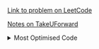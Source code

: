 [Link to problem on LeetCode](https://leetcode.com/problems/shortest-common-supersequence/)

[Notes on TakeUForward](https://takeuforward.org/data-structure/shortest-common-supersequence-dp-31/)

<details><summary>Most Optimised Code</summary>

![](https://github.com/archishmanghos/code-images/blob/master/DP-Striver/Lec-31.png)

</details>

<!-- Runtime: 36 ms, faster than 49.70% of C++ online submissions for Shortest Common Supersequence .
Memory Usage: 13.1 MB, less than 22.97% of C++ online submissions for Shortest Common Supersequence . -->